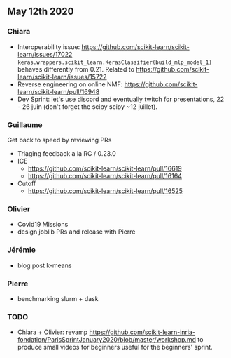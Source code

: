 ## May 12th 2020

### Chiara
- Interoperability issue: https://github.com/scikit-learn/scikit-learn/issues/17022
  `keras.wrappers.scikit_learn.KerasClassifier(build_mlp_model_1)` behaves differently from 0.21.
  Related to https://github.com/scikit-learn/scikit-learn/issues/15722
- Reverse engineering on online NMF: https://github.com/scikit-learn/scikit-learn/pull/16948
- Dev Sprint: let's use discord and eventually twitch for presentations, 22 - 26 juin
  (don't forget the scipy scipy ~12 juillet).

### Guillaume
Get back to speed by reviewing PRs
- Triaging feedback a la RC / 0.23.0
- ICE
  - https://github.com/scikit-learn/scikit-learn/pull/16619
  - https://github.com/scikit-learn/scikit-learn/pull/16164
- Cutoff
  - https://github.com/scikit-learn/scikit-learn/pull/16525

### Olivier
- Covid19 Missions
- design joblib PRs and release with Pierre

### Jérémie
- blog post k-means

### Pierre
- benchmarking slurm + dask

### TODO
- Chiara + Olivier: revamp https://github.com/scikit-learn-inria-fondation/ParisSprintJanuary2020/blob/master/workshop.md to produce small videos for beginners useful for the beginners' sprint.
